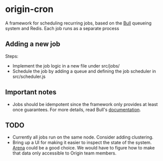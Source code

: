# origin-cron

A framework for scheduling recurring jobs, based on the [Bull](https://github.com/OptimalBits/bull) queueing system and Redis.
Each job runs as a separate process

## Adding a new job
Steps:
  * Implement the job logic in a new file under src/jobs/
  * Schedule the job by adding a queue and defining the job scheduler in src/scheduler.js

## Important notes
  * Jobs should be idempotent since the framework only provides at least once guarantees. For more details, read Bull's [documentation](https://github.com/OptimalBits/bull#important-notes).

## TODO
  * Currently all jobs run on the same node. Consider adding clustering.
  * Bring up a UI for making it easier to inspect the state of the system. [Arena](https://github.com/bee-queue/arena#readme) could be a good choice. We would have to figure how to make that data only accessible to Origin team members. 